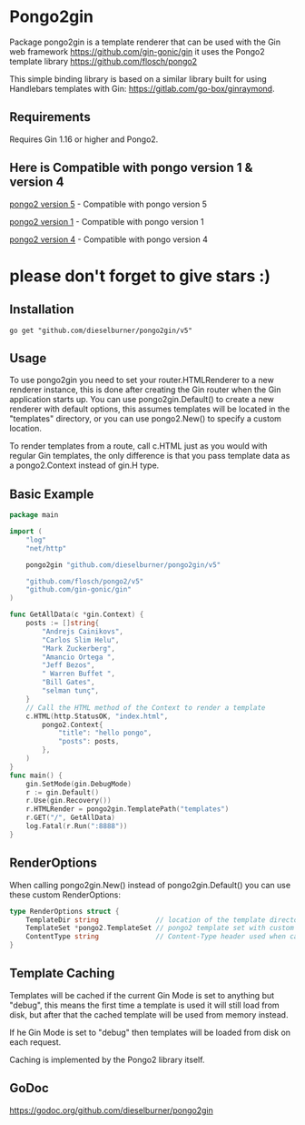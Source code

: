 Pongo2gin
=========

Package pongo2gin is a template renderer that can be used with the Gin web
framework https://github.com/gin-gonic/gin it uses the Pongo2 template library
https://github.com/flosch/pongo2

This simple binding library is based on a similar library built for using
Handlebars templates with Gin: https://gitlab.com/go-box/ginraymond.

Requirements
------------

Requires Gin 1.16 or higher and Pongo2.


## Here is Compatible with pongo version 1 &  version 4

 [pongo2 version 5](https://github.com/dieselburner/pongo2gin/) -  Compatible with pongo version 5
 

 [pongo2 version 1](https://github.com/dieselburner/pongo2gin/tree/main/v4) - Compatible with pongo version 1
 
 
 [pongo2 version 4](https://github.com/dieselburner/pongo2gin/tree/main/v4) -  Compatible with pongo version 4


# please don't forget to give stars :)

## Installation  

`go get "github.com/dieselburner/pongo2gin/v5"`

Usage
-----

To use pongo2gin you need to set your router.HTMLRenderer to a new renderer
instance, this is done after creating the Gin router when the Gin application
starts up. You can use pongo2gin.Default() to create a new renderer with
default options, this assumes templates will be located in the "templates"
directory, or you can use pongo2.New() to specify a custom location.

To render templates from a route, call c.HTML just as you would with
regular Gin templates, the only difference is that you pass template
data as a pongo2.Context instead of gin.H type.

Basic Example
-------------

```go
package main

import (
	"log"
	"net/http"

	pongo2gin "github.com/dieselburner/pongo2gin/v5"

	"github.com/flosch/pongo2/v5"
	"github.com/gin-gonic/gin"
)

func GetAllData(c *gin.Context) {
	posts := []string{
		"Andrejs Cainikovs",
		"Carlos Slim Helu",
		"Mark Zuckerberg",
		"Amancio Ortega ",
		"Jeff Bezos",
		" Warren Buffet ",
		"Bill Gates",
		"selman tunç",
	}
	// Call the HTML method of the Context to render a template
	c.HTML(http.StatusOK, "index.html",
		pongo2.Context{
			"title": "hello pongo",
			"posts": posts,
		},
	)
}
func main() {
	gin.SetMode(gin.DebugMode)
	r := gin.Default()
	r.Use(gin.Recovery())
	r.HTMLRender = pongo2gin.TemplatePath("templates")
	r.GET("/", GetAllData)
	log.Fatal(r.Run(":8888"))
}


```

RenderOptions
-------------

When calling pongo2gin.New() instead of pongo2gin.Default() you can use these
custom RenderOptions:

```go
type RenderOptions struct {
    TemplateDir string              // location of the template directory
    TemplateSet *pongo2.TemplateSet // pongo2 template set with custom loader, or nil
    ContentType string              // Content-Type header used when calling c.HTML()
}
```

Template Caching
----------------

Templates will be cached if the current Gin Mode is set to anything but "debug",
this means the first time a template is used it will still load from disk, but
after that the cached template will be used from memory instead.

If he Gin Mode is set to "debug" then templates will be loaded from disk on
each request.

Caching is implemented by the Pongo2 library itself.

GoDoc
-----

https://godoc.org/github.com/dieselburner/pongo2gin
